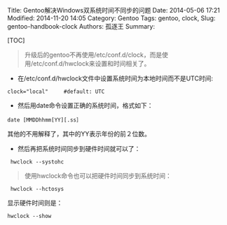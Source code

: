 Title: Gentoo解决Windows双系统时间不同步的问题
Date: 2014-05-06 17:21
Modified: 2014-11-20 14:05
Category: Gentoo
Tags: gentoo, clock,
Slug: gentoo-handbook-clock
Authors: 孤逐王
Summary: 

[TOC]

> 升级后的gentoo不再使用/etc/conf.d/clock，而是使用/etc/conf.d/hwclock来设置和时间相关了。

- 在/etc/conf.d/hwclock文件中设置系统时间为本地时间而不是UTC时间:

```   
clock="local"     #default: UTC
```

- 然后用date命令设置正确的系统时间，格式如下：

```
date [MMDDhhmm[YY][.ss］
```

其他的不用解释了，其中的YY表示年份的前２位数。

- 然后再把系统时间同步到硬件时间就可以了：

```
 hwclock --systohc
```

> 使用hwclock命令也可以把硬件时间同步到系统时间：

```
 hwclock --hctosys
```

显示硬件时间则是：

```
hwclock --show
```
